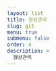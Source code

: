```yaml
---
layout: list
title: 형상관리
slug: git
menu: true
submenu: false
order: 4
description: >
  형상관리
---
```

